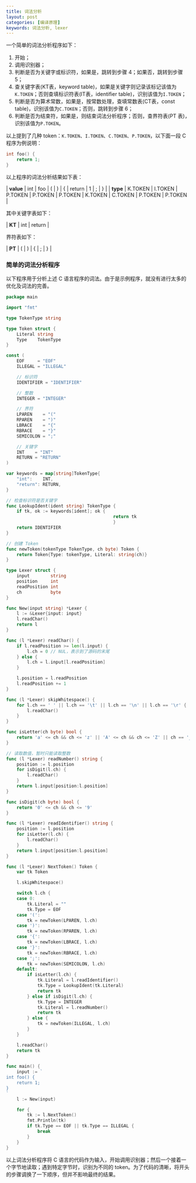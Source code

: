 ```yaml
---
title: 词法分析
layout: post
categories: [编译原理]
keywords: 词法分析, lexer
---
```


一个简单的词法分析程序如下：

1.  开始；
2.  调用识别器；
3.  判断是否为关键字或标识符，如果是，跳转到步骤 4；如果否，跳转到步骤 5；
4.  查关键字表(KT表，keyword table)，如果是关键字则记录该标记该值为`K.TOKEN`；否则查填标识符表(IT表，identifier table)，识别该值为`I.TOKEN`；
5.  判断是否为算术常数，如果是，按常数处理，查填常数表(CT表，const table)，识别该值为`C.TOKEN`；否则，跳转到步骤 6；
6.  判断是否为结束符，如果是，则结束词法分析程序；否则，查界符表(PT 表)，识别该值为`P.TOKEN`。

以上提到了几种 token：`K.TOKEN`、`I.TOKEN`、`C.TOKEN`、`P.TOKEN`，以下面一段 C 程序为例说明：

```c
int foo() {
    return 1;
}
```

以上程序的词法分析结果如下表：


| **value** | int | foo | ( | ) | { |  return | 1 | ; | } |
| **type** | K.TOKEN | I.TOKEN | P.TOKEN | P.TOKEN | P.TOKEN | K.TOKEN | C.TOKEN | P.TOKEN | P.TOKEN |

其中关键字表如下：

| **KT** | int | return |

界符表如下：

| **PT** | ( | ) | { | ; | } |

### 简单的词法分析程序

以下程序用于分析上述 C 语言程序的词法。由于是示例程序，就没有进行太多的优化及词法的完善。

```go
package main

import "fmt"

type TokenType string

type Token struct {
    Literal string
    Type    TokenType
}

const (
    EOF     = "EOF"
    ILLEGAL = "ILLEGAL"

    // 标识符
    IDENTIFIER = "IDENTIFIER"

    // 整数
    INTEGER = "INTEGER"

    // 界符
    LPAREN    = "("
    RPAREN    = ")"
    LBRACE    = "{"
    RBRACE    = "}"
    SEMICOLON = ";"

    // 关键字
    INT    = "INT"
    RETURN = "RETURN"
)

var keywords = map[string]TokenType{
    "int":    INT,
    "return": RETURN,
}

// 检查标识符是否关键字
func LookupIdent(ident string) TokenType {
    if tk, ok := keywords[ident]; ok {
                                         return tk
                                         }
    return IDENTIFIER
}

// 创建 Token
func newToken(tokenType TokenType, ch byte) Token {
    return Token{Type: tokenType, Literal: string(ch)}
}

type Lexer struct {
    input        string
    position     int
    readPosition int
    ch           byte
}

func New(input string) *Lexer {
    l := &Lexer{input: input}
    l.readChar()
    return l
}

func (l *Lexer) readChar() {
    if l.readPosition >= len(l.input) {
        l.ch = 0 // NUL，表示到了源码的末尾
    } else {
        l.ch = l.input[l.readPosition]
    }

    l.position = l.readPosition
    l.readPosition += 1
}

func (l *Lexer) skipWhitespace() {
    for l.ch == ' ' || l.ch == '\t' || l.ch == '\n' || l.ch == '\r' {
        l.readChar()
    }
}

func isLetter(ch byte) bool {
    return 'a' <= ch && ch <= 'z' || 'A' <= ch && ch <= 'Z' || ch == '_'
}

// 读取数值，暂时只能读取整数
func (l *Lexer) readNumber() string {
    position := l.position
    for isDigit(l.ch) {
        l.readChar()
    }
    return l.input[position:l.position]
}

func isDigit(ch byte) bool {
    return '0' <= ch && ch <= '9'
}

func (l *Lexer) readIdentifier() string {
    position := l.position
    for isLetter(l.ch) {
        l.readChar()
    }
    return l.input[position:l.position]
}

func (l *Lexer) NextToken() Token {
    var tk Token

    l.skipWhitespace()

    switch l.ch {
    case 0:
        tk.Literal = ""
        tk.Type = EOF
    case '(':
        tk = newToken(LPAREN, l.ch)
    case ')':
        tk = newToken(RPAREN, l.ch)
    case '{':
        tk = newToken(LBRACE, l.ch)
    case '}':
        tk = newToken(RBRACE, l.ch)
    case ';':
        tk = newToken(SEMICOLON, l.ch)
    default:
        if isLetter(l.ch) {
            tk.Literal = l.readIdentifier()
            tk.Type = LookupIdent(tk.Literal)
            return tk
        } else if isDigit(l.ch) {
            tk.Type = INTEGER
            tk.Literal = l.readNumber()
            return tk
        } else {
            tk = newToken(ILLEGAL, l.ch)
        }
    }

    l.readChar()
    return tk
}

func main() {
    input := `
int foo() {
    return 1;
}
`
    l := New(input)

    for {
        tk := l.NextToken()
        fmt.Println(tk)
        if tk.Type == EOF || tk.Type == ILLEGAL {
            break
        }
    }
}
```

以上词法分析程序将 C 语言的代码作为输入，开始调用识别器；然后一个接着一个字节地读取；遇到特定字节时，识别为不同的 token。为了代码的清晰，将开头的步骤调换了一下顺序，但并不影响最终的结果。
